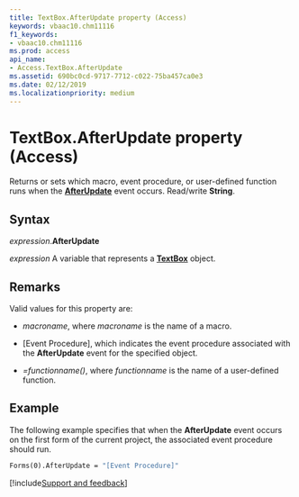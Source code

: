 ```yaml
---
title: TextBox.AfterUpdate property (Access)
keywords: vbaac10.chm11116
f1_keywords:
- vbaac10.chm11116
ms.prod: access
api_name:
- Access.TextBox.AfterUpdate
ms.assetid: 690bc0cd-9717-7712-c022-75ba457ca0e3
ms.date: 02/12/2019
ms.localizationpriority: medium
---
```



# TextBox.AfterUpdate property (Access)

Returns or sets which macro, event procedure, or user-defined function runs when the **[AfterUpdate](access.textbox.afterupdate-event.md)** event occurs. Read/write **String**.


## Syntax

_expression_.**AfterUpdate**

_expression_ A variable that represents a **[TextBox](Access.TextBox.md)** object.


## Remarks

Valid values for this property are:

- _macroname_, where _macroname_ is the name of a macro.

- [Event Procedure], which indicates the event procedure associated with the **AfterUpdate** event for the specified object.

- _=functionname()_, where _functionname_ is the name of a user-defined function.


## Example

The following example specifies that when the **AfterUpdate** event occurs on the first form of the current project, the associated event procedure should run.


```vb
Forms(0).AfterUpdate = "[Event Procedure]" 

```



[!include[Support and feedback](~/includes/feedback-boilerplate.md)]